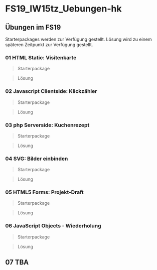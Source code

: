 # FS19_IW15tz_Uebungen-hk

## Übungen im FS19
Starterpackages werden zur Verfügung gestellt. Lösung wird zu einem späteren Zeitpunkt zur Verfügung gestellt. 

### 01 HTML Static: Visitenkarte
> Starterpackage

> Lösung

### 02 Javascript Clientside: Klickzähler
> Starterpackage

> Lösung

### 03 php Serverside: Kuchenrezept
> Starterpackage

> Lösung

### 04 SVG: Bilder einbinden
> Starterpackage

> Lösung


### 05 HTML5 Forms: Projekt-Draft
> Starterpackage

> Lösung

### 06 JavaScript Objects - Wiederholung
> Starterpackage

> Lösung
## 07 TBA
